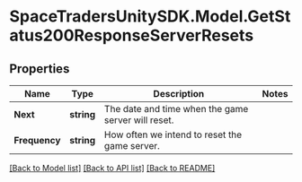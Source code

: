 # SpaceTradersUnitySDK.Model.GetStatus200ResponseServerResets

## Properties

Name | Type | Description | Notes
------------ | ------------- | ------------- | -------------
**Next** | **string** | The date and time when the game server will reset. | 
**Frequency** | **string** | How often we intend to reset the game server. | 

[[Back to Model list]](../README.md#documentation-for-models) [[Back to API list]](../README.md#documentation-for-api-endpoints) [[Back to README]](../README.md)

